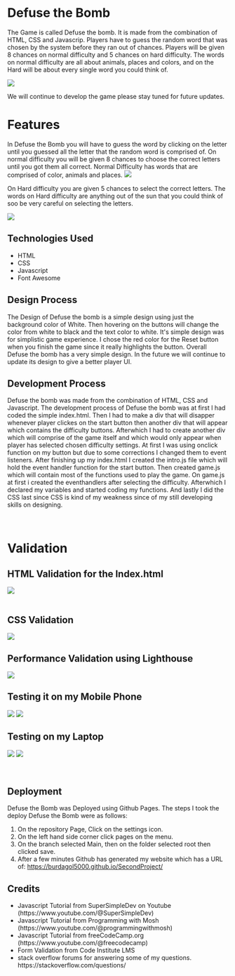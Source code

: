 <h1>Defuse the Bomb</h1>

<p> The Game is called Defuse the bomb. It is made from the combination of HTML, CSS and Javascrip. Players have to guess the random word that was chosen by the system before they ran out of chances. Players will be given 8 chances on normal difficulty and 5 chances on hard difficulty. The words on normal difficulty are all about animals, places and colors, and on the Hard will be about every single word you could think of.</p>

<img src="assets/images/frontpage.png">

We will continue to develop the game please stay tuned for future updates.

<h1>Features</h1>
In Defuse the Bomb you will have to guess the word by clicking on the letter until you guessed all the letter that the random word is comprised of. On normal difficulty you will be given 8 chances to choose the correct letters until you got them all correct. Normal Difficulty has words that are comprised of color, animals and places. 
<img src="assets/images/difficulty.png"></img>

On Hard difficulty you are given 5 chances to select the correct letters. The words on Hard difficulty are anything out of the sun that you could think of soo be very careful on selecting the letters. 

<img src="assets/images/game.png"></img>

<h2>Technologies Used</h2>
<ul>
<li>HTML</li>
<li>CSS</li>
<li>Javascript</li>
<li>Font Awesome</li>
</ul>
<h2>Design Process</h2>
The Design of Defuse the bomb is a simple design using just the background color of White. Then hovering on the buttons will change the color from white to black and the text color to white. It's simple design was for simplistic game experience. I chose the red color for the Reset button when you finish the game since it really highlights the button. Overall Defuse the bomb has a very simple design. In the future we will continue to update its design to give a better player UI.

<br/>
<h2>Development Process</h2>
Defuse the bomb was made from the combination of HTML, CSS and Javascript. The development process of Defuse the bomb was at first I had coded the simple index.html. Then I had to make a div that will disapper whenever player clickes on the start button then another div that will appear which contains the difficulty buttons. Afterwhich I had to create another div which will comprise of the game itself and which would only appear when player has selected chosen difficulty settings. At first I was using onclick function on my button but due to some corrections I changed them to event listeners. After finishing up my index.html I created the intro.js file which will hold the event handler function for the start button. Then created game.js which will contain most of the functions used to play the game. On game.js at first i created the eventhandlers after selecting the difficulty. Afterwhich I declared my variables and started coding my functions. And lastly I did the CSS last since CSS is kind of my weakness since of my still developing skills on designing.

</br>
</br>
</br>
<h1>Validation</h1>
<h2>HTML Validation for the Index.html</h2>

<img src="assets/images/htmlvalid.png"></img>
</br>
</br>
<h2>CSS Validation</h2>
<img src="assets/images/cssvalid.png"></img>

<h2>Performance Validation using Lighthouse</h2>
<img src="assets/images/performance.png"></img>

<h2>Testing it on my Mobile Phone</h2>
<img src="assets/images/mobile1.jpg"></img>
<img src="assets/images/mobile2.jpg"></img>

<h2>Testing on my Laptop</h2>
<img src="assets/images/frontpage.png"></img>
<img src="assets/images/game.png"></img>
<br/><br/>
<br/>
<h2>Deployment</h2>

Defuse the Bomb was Deployed using Github Pages. The steps I took the deploy Defuse the Bomb were as follows:<br/>
1. On the repository Page, Click on the settings icon. <br/>
2. On the left hand side corner click pages on the menu.<br/>
3. On the branch selected Main, then on the folder selected root then clicked save.
4. After a few minutes Github has generated my website which has a URL of: https://burdagol5000.github.io/SecondProject/

<h2>Credits</h2>

<ul>

<li>Javascript Tutorial from SuperSimpleDev on Youtube (https://www.youtube.com/@SuperSimpleDev)</li>
<li>Javascript Tutorial from Programming with Mosh (https://www.youtube.com/@programmingwithmosh)</li>
<li>Javascript Tutorial from freeCodeCamp.org (https://www.youtube.com/@freecodecamp)</li>
<li>Form Validation from Code Institute LMS</li>
<li>stack overflow forums for answering some of my questions. https://stackoverflow.com/questions/</li>
</ul>
